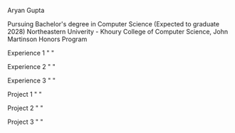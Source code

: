 Aryan Gupta

Pursuing Bachelor's degree in Computer Science (Expected to graduate 2028)
Northeastern Univerity - Khoury College of Computer Science, John Martinson Honors Program

Experience 1
 "    "

 Experience 2
 "    "

 Experience 3
 "    "

Project 1
 "    "

Project 2
 "    "

Project 3
 "    "